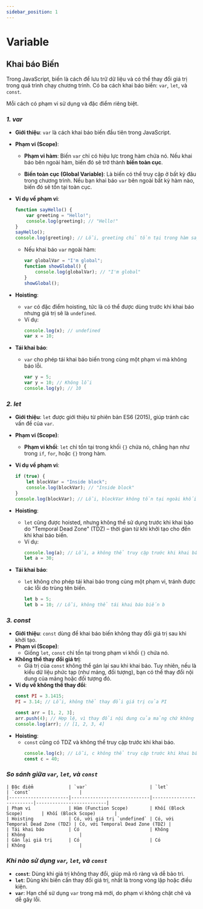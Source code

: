 ```yaml
---
sidebar_position: 1
---
```


# Variable

## Khai báo Biến

Trong JavaScript, biến là cách để lưu trữ dữ liệu và có thể thay đổi giá trị trong quá trình chạy chương trình. Có ba cách khai báo biến: `var`, `let`, và `const`. 

Mỗi cách có phạm vi sử dụng và đặc điểm riêng biệt.

### ***1. var***
  - **Giới thiệu**: `var` là cách khai báo biến đầu tiên trong JavaScript.

  - **Phạm vi (Scope)**:

    - **Phạm vi hàm**: Biến `var` chỉ có hiệu lực trong hàm chứa nó. Nếu khai báo bên ngoài hàm, biến đó sẽ trở thành **biến toàn cục**.

    - **Biến toàn cục (Global Variable)**: Là biến có thể truy cập ở bất kỳ đâu trong chương trình. Nếu bạn khai báo `var` bên ngoài bất kỳ hàm nào, biến đó sẽ tồn tại toàn cục.

  - **Ví dụ về phạm vi**:
    ```javascript
    function sayHello() {
        var greeting = "Hello!";
        console.log(greeting); // "Hello!"
    }
    sayHello();
    console.log(greeting); // Lỗi, greeting chỉ tồn tại trong hàm sayHello
    ```

    - Nếu khai báo `var` ngoài hàm:

      ```javascript
      var globalVar = "I'm global";
      function showGlobal() {
          console.log(globalVar); // "I'm global"
      }
      showGlobal();
      ```

  - **Hoisting**:
    - `var` có đặc điểm hoisting, tức là có thể được dùng trước khi khai báo nhưng giá trị sẽ là `undefined`.
    - Ví dụ:
      ```javascript
      console.log(x); // undefined
      var x = 10;
      ```
  - **Tái khai báo**:
    - `var` cho phép tái khai báo biến trong cùng một phạm vi mà không báo lỗi.
      ```javascript
      var y = 5;
      var y = 10; // Không lỗi
      console.log(y); // 10
      ```

### ***2. let***

  - **Giới thiệu**: `let` được giới thiệu từ phiên bản ES6 (2015), giúp tránh các vấn đề của `var`.

  - **Phạm vi (Scope)**:
    - **Phạm vi khối**: `let` chỉ tồn tại trong khối `{}` chứa nó, chẳng hạn như trong `if`, `for`, hoặc `{}` trong hàm.

  - **Ví dụ về phạm vi**:

    ```javascript
    if (true) {
        let blockVar = "Inside block";
        console.log(blockVar); // "Inside block"
    }
    console.log(blockVar); // Lỗi, blockVar không tồn tại ngoài khối if
    ```
  - **Hoisting**:
    - `let` cũng được hoisted, nhưng không thể sử dụng trước khi khai báo do "Temporal Dead Zone" (TDZ) – thời gian từ khi khởi tạo cho đến khi khai báo biến.
    - Ví dụ:
      ```javascript
      console.log(a); // Lỗi, a không thể truy cập trước khi khai báo
      let a = 30;
      ```
  - **Tái khai báo**:
    - `let` không cho phép tái khai báo trong cùng một phạm vi, tránh được các lỗi do trùng tên biến.
      ```javascript
      let b = 5;
      let b = 10; // Lỗi, không thể tái khai báo biến b
      ```

### ***3. const***
  - **Giới thiệu**: `const` dùng để khai báo biến không thay đổi giá trị sau khi khởi tạo.
  - **Phạm vi (Scope)**:
    - Giống `let`, `const` chỉ tồn tại trong phạm vi khối `{}` chứa nó.
  - **Không thể thay đổi giá trị**:
    - Giá trị của `const` không thể gán lại sau khi khai báo. Tuy nhiên, nếu là kiểu dữ liệu phức tạp (như mảng, đối tượng), bạn có thể thay đổi nội dung của mảng hoặc đối tượng đó.
  - **Ví dụ về không thể thay đổi**:
      ```javascript
      const PI = 3.1415;
      PI = 3.14; // Lỗi, không thể thay đổi giá trị của PI
      
      const arr = [1, 2, 3];
      arr.push(4); // Hợp lệ, vì thay đổi nội dung của mảng chứ không gán lại arr
      console.log(arr); // [1, 2, 3, 4]
      ```
  - **Hoisting**:
    - `const` cũng có TDZ và không thể truy cập trước khi khai báo.
      ```javascript
      console.log(c); // Lỗi, c không thể truy cập trước khi khai báo
      const c = 40;
      ```

### ***So sánh giữa `var`, `let`, và `const`***

    | Đặc điểm             | `var`                       | `let`                    | `const`                  |
    |----------------------|-----------------------------|--------------------------|--------------------------|
    | Phạm vi              | Hàm (Function Scope)        | Khối (Block Scope)       | Khối (Block Scope)       |
    | Hoisting             | Có, với giá trị `undefined` | Có, với Temporal Dead Zone (TDZ) | Có, với Temporal Dead Zone (TDZ) |
    | Tái khai báo         | Có                          | Không                    | Không                    |
    | Gán lại giá trị      | Có                          | Có                       | Không                    |

### ***Khi nào sử dụng `var`, `let`, và `const`***

- **`const`**: Dùng khi giá trị không thay đổi, giúp mã rõ ràng và dễ bảo trì.
- **`let`**: Dùng khi biến cần thay đổi giá trị, nhất là trong vòng lặp hoặc điều kiện.
- **`var`**: Hạn chế sử dụng `var` trong mã mới, do phạm vi không chặt chẽ và dễ gây lỗi.